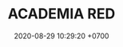 ---
layout: liga-indigo-team
permalink: /team/:title.html
categories: ROCT BRONCE
team: ACADEMIA RED
maincover: /assets/logos/RED.png
puntosLJMAYO24: 6
date: 2020-08-29 10:29:20 +0700
title: ACADEMIA RED
ID: RED
puntos: 1
pj: 3



---